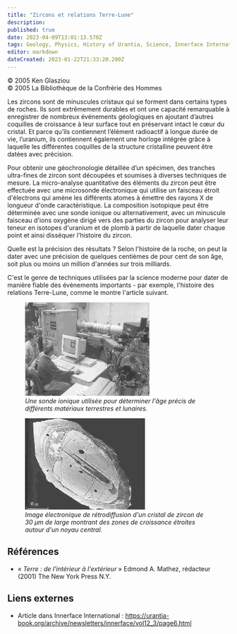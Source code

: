 ```yaml
---
title: "Zircons et relations Terre-Lune"
description: 
published: true
date: 2023-04-09T13:01:13.570Z
tags: Geology, Physics, History of Urantia, Science, Innerface International, article
editor: markdown
dateCreated: 2023-01-22T21:33:20.280Z
---
```


<p class="v-card v-sheet theme--light gray lighten-3 px-2">© 2005 Ken Glasziou<br>© 2005 La Bibliothèque de la Confrérie des Hommes</p>


Les zircons sont de minuscules cristaux qui se forment dans certains types de roches. Ils sont extrêmement durables et ont une capacité remarquable à enregistrer de nombreux événements géologiques en ajoutant d’autres coquilles de croissance à leur surface tout en préservant intact le cœur du cristal. Et parce qu’ils contiennent l’élément radioactif à longue durée de vie, l’uranium, ils contiennent également une horloge intégrée grâce à laquelle les différentes coquilles de la structure cristalline peuvent être datées avec précision.

Pour obtenir une géochronologie détaillée d’un spécimen, des tranches ultra-fines de zircon sont découpées et soumises à diverses techniques de mesure. La micro-analyse quantitative des éléments du zircon peut être effectuée avec une microsonde électronique qui utilise un faisceau étroit d'électrons qui amène les différents atomes à émettre des rayons X de longueur d'onde caractéristique. La composition isotopique peut être déterminée avec une sonde ionique ou alternativement, avec un minuscule faisceau d'ions oxygène dirigé vers des parties du zircon pour analyser leur teneur en isotopes d'uranium et de plomb à partir de laquelle dater chaque point et ainsi disséquer l'histoire du zircon.

Quelle est la précision des résultats ? Selon l'histoire de la roche, on peut la dater avec une précision de quelques centièmes de pour cent de son âge, soit plus ou moins un million d'années sur trois milliards.

C'est le genre de techniques utilisées par la science moderne pour dater de manière fiable des événements importants - par exemple, l'histoire des relations Terre-Lune, comme le montre l'article suivant.

<figure id="Figure_1" class="image urantiapedia">
<img src="/image/article/Ken_Glasziou/Zircons_and_Earth_Moon_Relations/ion_probe.jpg">
<figcaption><em>Une sonde ionique utilisée pour déterminer l'âge précis de différents matériaux terrestres et lunaires.</em></figcaption>
</figure>

<figure id="Figure_2" class="image urantiapedia">
<img src="/image/article/Ken_Glasziou/Zircons_and_Earth_Moon_Relations/zircon.jpg">
<figcaption><em>Image électronique de rétrodiffusion d'un cristal de zircon de 30 µm de large montrant des zones de croissance étroites autour d'un noyau central.</em></figcaption>
</figure>

## Références

- « *Terre : de l'intérieur à l'extérieur* » Edmond A. Mathez, rédacteur (2001) The New York Press N.Y.

## Liens externes

- Article dans Innerface International : https://urantia-book.org/archive/newsletters/innerface/vol12_3/page6.html

